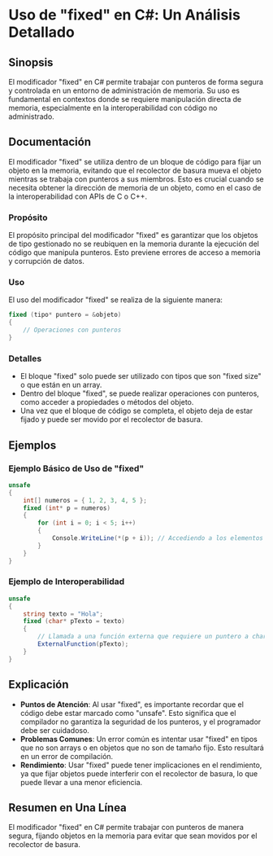 <!--
Meta Description: # Uso de "fixed" en C#: Un Análisis Detallado ## Sinopsis El modificador "fixed" en C# permite trabajar con punteros de forma segura y controlada en u...
Meta Keywords: fixed, que, con, punteros, memoria
-->

# Uso de "fixed" en C#: Un Análisis Detallado

## Sinopsis
El modificador "fixed" en C# permite trabajar con punteros de forma segura y controlada en un entorno de administración de memoria. Su uso es fundamental en contextos donde se requiere manipulación directa de memoria, especialmente en la interoperabilidad con código no administrado.

## Documentación
El modificador "fixed" se utiliza dentro de un bloque de código para fijar un objeto en la memoria, evitando que el recolector de basura mueva el objeto mientras se trabaja con punteros a sus miembros. Esto es crucial cuando se necesita obtener la dirección de memoria de un objeto, como en el caso de la interoperabilidad con APIs de C o C++.

### Propósito
El propósito principal del modificador "fixed" es garantizar que los objetos de tipo gestionado no se reubiquen en la memoria durante la ejecución del código que manipula punteros. Esto previene errores de acceso a memoria y corrupción de datos.

### Uso
El uso del modificador "fixed" se realiza de la siguiente manera:

```csharp
fixed (tipo* puntero = &objeto)
{
    // Operaciones con punteros
}
```

### Detalles
- El bloque "fixed" solo puede ser utilizado con tipos que son "fixed size" o que están en un array.
- Dentro del bloque "fixed", se puede realizar operaciones con punteros, como acceder a propiedades o métodos del objeto.
- Una vez que el bloque de código se completa, el objeto deja de estar fijado y puede ser movido por el recolector de basura.

## Ejemplos

### Ejemplo Básico de Uso de "fixed"
```csharp
unsafe
{
    int[] numeros = { 1, 2, 3, 4, 5 };
    fixed (int* p = numeros)
    {
        for (int i = 0; i < 5; i++)
        {
            Console.WriteLine(*(p + i)); // Accediendo a los elementos del array
        }
    }
}
```

### Ejemplo de Interoperabilidad
```csharp
unsafe
{
    string texto = "Hola";
    fixed (char* pTexto = texto)
    {
        // Llamada a una función externa que requiere un puntero a char
        ExternalFunction(pTexto);
    }
}
```

## Explicación
- **Puntos de Atención**: Al usar "fixed", es importante recordar que el código debe estar marcado como "unsafe". Esto significa que el compilador no garantiza la seguridad de los punteros, y el programador debe ser cuidadoso.
- **Problemas Comunes**: Un error común es intentar usar "fixed" en tipos que no son arrays o en objetos que no son de tamaño fijo. Esto resultará en un error de compilación.
- **Rendimiento**: Usar "fixed" puede tener implicaciones en el rendimiento, ya que fijar objetos puede interferir con el recolector de basura, lo que puede llevar a una menor eficiencia.

## Resumen en Una Línea
El modificador "fixed" en C# permite trabajar con punteros de manera segura, fijando objetos en la memoria para evitar que sean movidos por el recolector de basura.